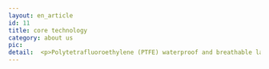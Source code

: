 ```yaml
---
layout: en_article
id: 11
title: core technology 
category: about us
pic: 
detail:  <p>Polytetrafluoroethylene (PTFE) waterproof and breathable laminated fabric is formed by laminating PTFE microporous film with ordinary fabric using a special adhesive. The fabric is not penetrated by water under a certain pressure, while sweat vapor emitted by the human body can diffuse or be transmitted to the outside through the fabric, without accumulating and condensing between the body surface and the fabric.</p><p><img src="/assets/images/20241001221810.jpg"  class="img-thumbnail" style="width:300px;text-align:center"/></p><p>Originally created by W. from the United States L. Gore Company produced Gore Tex fabric in the mid-1970s. Due to its excellent waterproof, breathable, and warm properties, the fabric can be used in harsh environments such as severe cold, rain, snow, and strong winds. It was supplied in large quantities to the military and high-end civilian industries of countries such as the United States, France, and the United Kingdom, monopolizing the market for nearly thirty years.</p><p><img src="/assets/images/20241001221900.jpg"  class="img-thumbnail" style="float:right; width:200px; margin-left:20px"/>The research on PTFE waterproof and breathable laminated fabrics started relatively late in China. Due to the large bottleneck of this technology, there are very few enterprises in China that can produce high-quality and high-performance PTFE microporous films!</P><p>Jiamo Company, with the determination to catch up with the international advanced level, faced the large demand for high-quality textile membranes both domestically and internationally. Since 2007, it has been developing a polytetrafluoroethylene microporous film with independent intellectual property rights. After years of dedicated research and development, and spending huge manpower and material resources (with a cumulative investment of nearly 100 million yuan), it has finally successfully developed a 4M-PTFE membrane with excellent characteristics and its textile fabric lamination process. The key indicators of the product are in a world leading position, and the overall performance has reached the international advanced level.</p>
---
```


